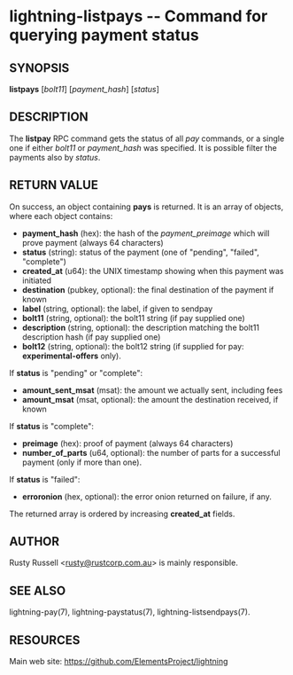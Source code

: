 lightning-listpays -- Command for querying payment status
=========================================================

SYNOPSIS
--------

**listpays** [*bolt11*] [*payment_hash*] [*status*]

DESCRIPTION
-----------

The **listpay** RPC command gets the status of all *pay* commands, or a
single one if either *bolt11* or *payment_hash* was specified.
It is possible filter the payments also by *status*.

RETURN VALUE
------------

[comment]: # (GENERATE-FROM-SCHEMA-START)
On success, an object containing **pays** is returned.  It is an array of objects, where each object contains:

- **payment\_hash** (hex): the hash of the *payment_preimage* which will prove payment (always 64 characters)
- **status** (string): status of the payment (one of "pending", "failed", "complete")
- **created\_at** (u64): the UNIX timestamp showing when this payment was initiated
- **destination** (pubkey, optional): the final destination of the payment if known
- **label** (string, optional): the label, if given to sendpay
- **bolt11** (string, optional): the bolt11 string (if pay supplied one)
- **description** (string, optional): the description matching the bolt11 description hash (if pay supplied one)
- **bolt12** (string, optional): the bolt12 string (if supplied for pay: **experimental-offers** only).

If **status** is "pending" or "complete":

  - **amount\_sent\_msat** (msat): the amount we actually sent, including fees
  - **amount\_msat** (msat, optional): the amount the destination received, if known

If **status** is "complete":

  - **preimage** (hex): proof of payment (always 64 characters)
  - **number\_of\_parts** (u64, optional): the number of parts for a successful payment (only if more than one).

If **status** is "failed":

  - **erroronion** (hex, optional): the error onion returned on failure, if any.

[comment]: # (GENERATE-FROM-SCHEMA-END)

The returned array is ordered by increasing **created_at** fields.

AUTHOR
------

Rusty Russell <<rusty@rustcorp.com.au>> is mainly responsible.

SEE ALSO
--------

lightning-pay(7), lightning-paystatus(7), lightning-listsendpays(7).

RESOURCES
---------

Main web site: <https://github.com/ElementsProject/lightning>

[comment]: # ( SHA256STAMP:fd723be0ea9b4d6722adad5d325de6cf9c53e1842281205a82ee74ab702a17bd)
